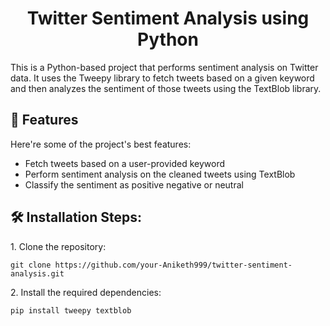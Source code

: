 <h1 align="center" id="title">Twitter Sentiment Analysis using Python</h1>

<p id="description">This is a Python-based project that performs sentiment analysis on Twitter data. It uses the Tweepy library to fetch tweets based on a given keyword and then analyzes the sentiment of those tweets using the TextBlob library.</p>

  
  
<h2>🧐 Features</h2>

Here're some of the project's best features:

*   Fetch tweets based on a user-provided keyword
*   Perform sentiment analysis on the cleaned tweets using TextBlob
*   Classify the sentiment as positive negative or neutral

<h2>🛠️ Installation Steps:</h2>

<p>1. Clone the repository:</p>

```
git clone https://github.com/your-Aniketh999/twitter-sentiment-analysis.git
```

<p>2. Install the required dependencies:</p>

```
pip install tweepy textblob
```
